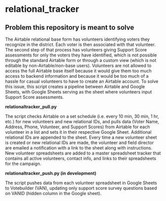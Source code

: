 # relational_tracker

## **Problem this repository is meant to solve** 

The Airtable relational base form has volunteers identifying voters they recognize in the district. Each voter is then associated with that volunteer. The second step of that process has volunteers giving Support Score assessments for only the voters they have identified, which is not possible through the standard Airtable form or through a custom view (which is not editable by non-Airtable/non-base users). Volunteers are not allowed to access the full Airtable base itself because it would give them too much access to backend information and because it would be too much of a hassle for casual volunteers to have to create an Airtable account. To solve this issue, this script creates a pipeline between Airtable and Google Sheets, with Google Sheets serving as the sheet where volunteers input Support Score assessments. 

**relationaltracker_pull.py**

The script checks Airtable on a set schedule (i.e. every 10 min, 30 min, 1 hr, etc.) for new volunteers and new relational IDs, and pulls data (Voter Name, Address, Phone, Volunteer, and Support Scores) from Airtable for each volunteer in a list and sets it in their respective Google Sheet. Additional relational IDs are appended to the sheet. Every time a new volunteer sheet is created or new relational IDs are made, the volunteer and field director are emailed a notification with a link to the sheet along with instructions. New volunteer spreadsheets are added to a master spreadsheet tracker that contains all active volunteers, contact info, and links to their spreadsheets for the campaign.

**relationaltracker_push.py (in development)**

The script pushes data from each volunteer spreadsheet in Google Sheets to Votebuilder (VAN), updating only support score survey questions based on VANID (hidden column in the Google sheet).
